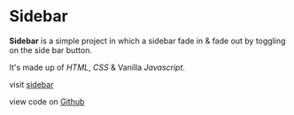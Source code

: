 # Sidebar

**Sidebar** is a simple project in which a sidebar fade in & fade out by toggling on the side bar button.

It's made up of _HTML_, _CSS_ & Vanilla _Javascript_.

visit [sidebar](https://vanilla-js-sidebar.netlify.app/)

view code on [Github](https://github.com/dhanesh-vishwakarma-a6/Vanilla-JS-Projects/tree/Project-5-Sidebar)
